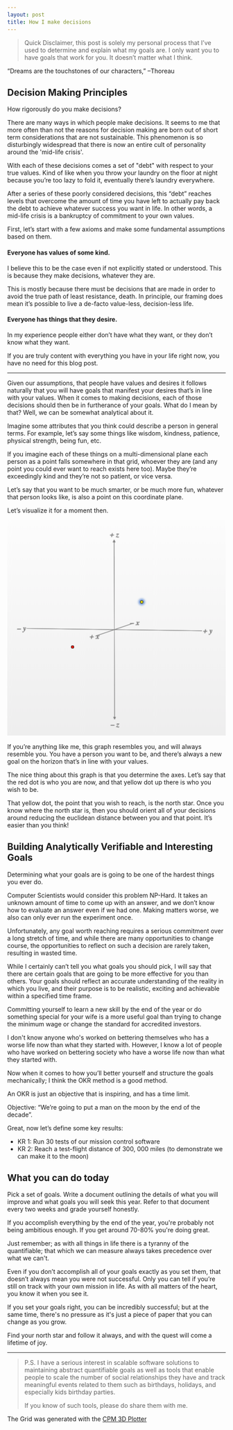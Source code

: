 ```yaml
---
layout: post
title: How I make decisions
---
```



> Quick Disclaimer, this post is solely my personal process that I’ve used to determine and explain what my goals are. I only want you to have goals that work for you. It doesn’t matter what I think.


<p class="subtitle">
“Dreams are the touchstones of our characters,” –Thoreau
</p>



## Decision Making Principles


How rigorously do you make decisions?

There are many ways in which people make decisions. It seems to me that more often than not the reasons for decision making are born out of short term considerations that are not sustainable. This phenomenon is so disturbingly widespread that there is now an entire cult of personality around the 'mid-life crisis'.

With each of these decisions comes a set of "debt" with respect to your true values. Kind of like when you throw your laundry on the floor at night because you’re too lazy to fold it, eventually there’s laundry everywhere.

After a series of these poorly considered decisions, this “debt” reaches levels that overcome the amount of time you have left to actually pay back the debt to achieve whatever success you want in life. In other words, a mid-life crisis is a bankruptcy of commitment to your own values.

First, let’s start with a few axioms and make some fundamental assumptions based on them.



#### Everyone has values of some kind.

I believe this to be the case even if not explicitly stated or understood. This is because they make decisions, whatever they are.

This is mostly because there must be decisions that are made in order to avoid the true path of least resistance, death. In principle, our framing does mean it’s possible to live a de-facto value-less, decision-less life.


#### Everyone has things that they desire.

In my experience people either don’t have what they want, or they don’t know what they want.

If you are truly content with everything you have in your life right now, you have no need for this blog post.


<hr>

Given our assumptions, that people have values and desires it follows naturally that you will have goals that manifest your desires that’s in line with your values. When it comes to making decisions, each of those decisions should then be in furtherance of your goals. What do I mean by that? Well, we can be somewhat analytical about it.

Imagine some attributes that you think could describe a person in general terms. For example, let’s say some things like wisdom, kindness, patience, physical strength, being fun, etc.

If you imagine each of these things on a multi-dimensional plane each person as a point falls somewhere in that grid, whoever they are (and any point you could ever want to reach exists here too). Maybe they’re exceedingly kind and they’re not so patient, or vice versa.

Let’s say that you want to be much smarter, or be much more fun, whatever that person looks like, is also a point on this coordinate plane.


Let’s visualize it for a moment then.


![](/public/img/goals/grid.png)


If you’re anything like me, this graph resembles you, and will always resemble you. You have a person you want to be, and there’s always a new goal on the horizon that’s in line with your values.

The nice thing about this graph is that you determine the axes. Let’s say that the red dot is who you are now, and that yellow dot up there is who you wish to be.

That yellow dot, the point that you wish to reach, is the north star. Once you know where the north star is, then you should orient all of your decisions around reducing the euclidean distance between you and that point. It’s easier than you think!



## Building Analytically Verifiable and Interesting Goals

Determining what your goals are is going to be one of the hardest things you ever do.

Computer Scientists would consider this problem NP-Hard. It takes an unknown amount of time to come up with an answer, and we don’t know how to evaluate an answer even if we had one. Making matters worse, we also can only ever run the experiment once.

Unfortunately, any goal worth reaching requires a serious commitment over a long stretch of time, and while there are many opportunities to change course, the opportunities to reflect on such a decision are rarely taken, resulting in wasted time.

While I certainly can’t tell you what goals you should pick, I will say that there are certain goals that are going to be more effective for you than others. Your goals should reflect an accurate understanding of the reality in which you live, and their purpose is to be realistic, exciting and achievable within a specified time frame.

Committing yourself to learn a new skill by the end of the year or do something special for your wife is a more useful goal than trying to change the minimum wage or change the standard for accredited investors.

I don't know anyone who's worked on bettering themselves who has a worse life now than what they started with. However, I know a lot of people who have worked on bettering society who have a worse life now than what they started with.


Now when it comes to how you’ll better yourself and structure the goals mechanically; I think the OKR method is a good method.

An OKR is just an objective that is inspiring, and has a time limit.

Objective: “We’re going to put a man on the moon by the end of the decade”.

Great, now let’s define some key results:

- KR 1: Run 30 tests of our mission control software
- KR 2: Reach a test-flight distance of 300, 000 miles (to demonstrate we can make it to the moon)


## What you can do today

Pick a set of goals. Write a document outlining the details of what you will improve and what goals you will seek this year. Refer to that document every two weeks and grade yourself honestly.

If you accomplish everything by the end of the year, you're probably not being ambitious enough. If you get around 70-80% you're doing great.

Just remember; as with all things in life there is a tyranny of the quantifiable; that which we can measure always takes precedence over what we can't.

Even if you don’t accomplish all of your goals exactly as you set them, that doesn’t always mean you were not successful. Only you can tell if you’re still on track with your own mission in life. As with all matters of the heart, you know it when you see it.

If you set your goals right, you can be incredibly successful; but at the same time, there's no pressure as it's just a piece of paper that you can change as you grow.

Find your north star and follow it always, and with the quest will come a lifetime of joy.



<hr>

> P.S. I have a serious interest in scalable software solutions to maintaining abstract quantifiable goals as well as tools that enable people to scale the number of social relationships they have and track meaningful events related to them such as birthdays, holidays, and especially kids birthday parties.
>
> If you know of such tools, please do share them with me.


The Grid was generated with the [CPM 3D Plotter](https://technology.cpm.org/general/3dgraph)

